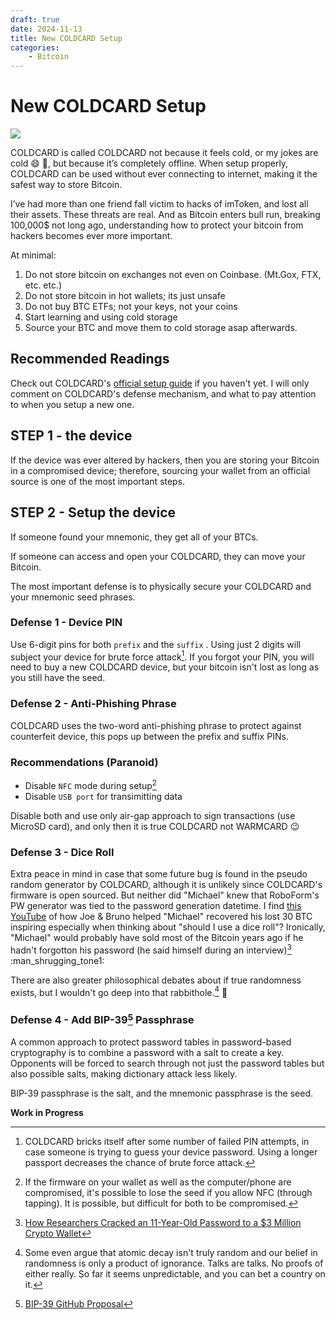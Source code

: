 ```yaml
---
draft: true
date: 2024-11-13
title: New COLDCARD Setup
categories:
    - Bitcoin
---
```


# New COLDCARD Setup

![](https://i.imgflip.com/8eevp9.jpg)

COLDCARD is called COLDCARD not because it feels cold, or my jokes are cold :smile: :cold_face:, but because it’s completely offline. When setup properly, COLDCARD can be used without ever connecting to internet, making it the safest way to store Bitcoin.

I’ve had more than one friend fall victim to hacks of imToken, and lost all their assets. These threats are real. And as Bitcoin enters bull run, breaking 100,000$ not long ago, understanding how to protect your bitcoin from hackers becomes ever more important.

At minimal:

1. Do not store bitcoin on exchanges not even on Coinbase. (Mt.Gox, FTX, etc. etc.)
2. Do not store bitcoin in hot wallets; its just unsafe
3. Do not buy BTC ETFs; not your keys, not your coins
4. Start learning and using cold storage
5. Source your BTC and move them to cold storage asap afterwards.


## Recommended Readings

Check out COLDCARD's [official setup guide](https://coldcard.com/docs/quick/) if you haven't yet. I will only comment on COLDCARD's defense mechanism, and what to pay attention to when you setup a new one.


## STEP 1 - the device

If the device was ever altered by hackers, then you are storing your Bitcoin in a compromised device; therefore, sourcing your wallet from an official source is one of the most important steps.


## STEP 2 - Setup the device

If someone found your mnemonic, they get all of your BTCs.

If someone can access and open your COLDCARD, they can move your Bitcoin.

The most important defense is to physically secure your COLDCARD and your mnemonic seed phrases.

### Defense 1 - Device PIN

Use 6-digit pins for both  `prefix` and the `suffix` . Using just 2 digits will subject your device for brute force attack[^1]. If you forgot your PIN, you will need to buy a new COLDCARD device, but your bitcoin isn't lost as long as you still have the seed.

[^1]: COLDCARD bricks itself after some number of failed PIN attempts, in case someone is trying to guess your device password. Using a longer passport decreases the chance of brute force attack.

### Defense 2 - Anti-Phishing Phrase

COLDCARD uses the two-word anti-phishing phrase to protect against counterfeit device, this pops up between the prefix and suffix PINs. 

### Recommendations (Paranoid)

- Disable `NFC` mode during setup[^2]
- Disable `USB port` for transimitting data

Disable both and use only air-gap approach to sign transactions (use MicroSD card), and only then it is true COLDCARD not WARMCARD :wink:

[^2]: If the firmware on your wallet as well as the computer/phone are compromised, it's possible to lose the seed if you allow NFC (through tapping). It is possible, but difficult for both to be compromised. 

### Defense 3 - Dice Roll 

Extra peace in mind in case that some future bug is found in the pseudo random generator by COLDCARD, although it is unlikely since COLDCARD's firmware is open sourced. But neither did "Michael" knew that RoboForm's PW generator was tied to the password generation datetime. I find [this YouTube](https://www.youtube.com/watch?v=N2eKCAzM2kw) of how Joe & Bruno helped "Michael" recovered his lost 30 BTC inspiring especially when thinking about "should I use a dice roll"? Ironically, "Michael" would probably have sold most of the Bitcoin years ago if he hadn't forgotton his password (he said himself during an interview)[^3] :man_shrugging_tone1:

There are also greater philosophical debates about if true randomness exists, but I wouldn't go deep into that rabbithole.[^4] :rabbit:

[^3]: [How Researchers Cracked an 11-Year-Old Password to a $3 Million Crypto Wallet](https://www.wired.com/story/roboform-password-3-million-dollar-crypto-wallet/)
[^4]: Some even argue that atomic decay isn't truly random and our belief in randomness is only a product of ignorance. Talks are talks. No proofs of either really. So far it seems unpredictable, and you can bet a country on it. 


### Defense 4 - Add BIP-39[^5] Passphrase

A common approach to protect password tables in password-based cryptography is to combine a password with a salt to create a key. Opponents will be forced to search through not just the password tables but also possible salts, making dictionary attack less likely.

BIP-39 passphrase is the salt, and the mnemonic passphrase is the seed.

[^5]: [BIP-39 GitHub Proposal](https://github.com/bitcoin/bips/blob/master/bip-0039.mediawiki)


**Work in Progress**


<!-- 



sdsds

 -->